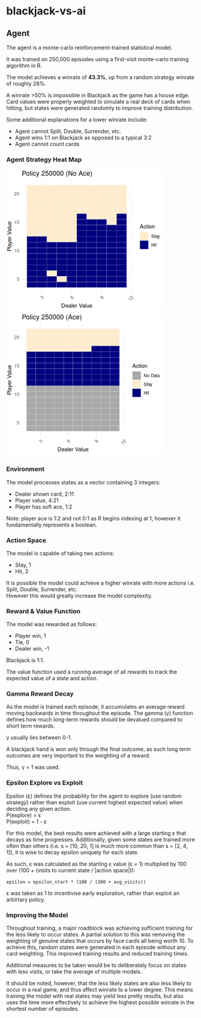 # blackjack-vs-ai

## Agent
The agent is a monte-carlo reinforcement-trained statistical model.  

It was trained on 250,000 episodes using a first-visit monte-carlo training algorithm in R.  

The model achieves a winrate of **43.3%**, up from a random strategy winrate of roughly 28%.  

A winrate >50% is impossible in Blackjack as the game has a house edge. Card values were properly weighted to simulate a real deck of cards when hitting, but states were generated randomly to improve training distribution.  

Some additional explanations for a lower winrate include:
* Agent cannot Split, Double, Surrender, etc.  
* Agent wins 1:1 on Blackjack as opposed to a typical 3:2  
* Agent cannot count cards  

### Agent Strategy Heat Map
![Agent Heat Map, No Ace](README-images/model-heatmap-noace.png)
![Agent Heat Map, Ace](README-images/model-heatmap-ace.png)

### Environment
The model processes states as a vector containing 3 integers:  
* Dealer shown card, 2:11  
* Player value, 4:21  
* Player has soft ace, 1:2  

Note: player ace is 1:2 and not 0:1 as R begins indexing at 1, however it fundamentally represents a boolean. 

### Action Space
The model is capable of taking two actions:  
* Stay, 1  
* Hit, 2  

It is possible the model could achieve a higher winrate with more actions i.e. Split, Double, Surrender, etc.  
However this would greatly increase the model complexity.  

### Reward & Value Function
The model was rewarded as follows:  
* Player win, 1  
* Tie, 0  
* Dealer win, -1  

Blackjack is 1:1.  

The value function used a running average of all rewards to track the expected value of a state and action.  

### Gamma Reward Decay
As the model is trained each episode, it accumulates an average reward moving backwards in time throughout the episode. The gamma (γ) function defines how much long-term rewards should be devalued compared to short term rewards.  

γ usually lies between 0-1.  

A blackjack hand is won only through the final outcome, as such long term outcomes are very important to the weighting of a reward.  

Thus, γ = 1 was used.

### Epsilon Explore vs Exploit
Epsilon (ε) defines the probability for the agent to explore (use random strategy) rather than exploit (use current highest expected value) when deciding any given action.  
P(explore) = ε  
P(exploit) = 1 - ε  

For this model, the best results were achieved with a large starting ε that decays as time progresses. Additionally, given some states are trained more often than others (i.e. s = [10, 20, 1] is much more common than s = [2, 4, 1]), it is wise to decay epsilon uniquely for each state.  

As such, ε was calculated as the starting ε value (ε = 1) multiplied by 100 over (100 + (visits to current state / |action space|)):  
```
epsilon = epsilon_start * (100 / (100 + avg_visits))
```  

ε was taken as 1 to incentivise early exploration, rather than exploit an arbirtary policy.

### Improving the Model
Throughout training, a major roadblock was achieving sufficient training for the less likely to occur states. A partial solution to this was removing the weighting of genuine states that occurs by face cards all being worth 10. To acheive this, random states were generated in each episode without any card weighting. This improved training results and reduced training times.

Additional measures to be taken would be to deliberately focus on states with less visits, or take the average of multiple models.  

It should be noted, however, that the less likely states are also less likely to occur in a real game, and thus affect winrate to a lower degree. This means training the model with real states may yield less pretty results, but also uses the time more effectively to achieve the highest possible winrate in the shortest number of episodes.  